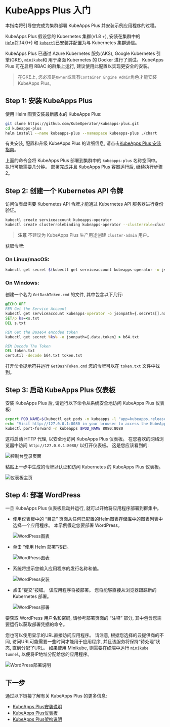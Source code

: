 # KubeApps Plus 入门

本指南将引导您完成为集群部署 KubeApps Plus 并安装示例应用程序的过程。

KubeApps Plus 假设您的 Kubernetes 集群(v1.8 +), 安装在集群中的 [`Helm`](https://helm.sh/)(2.14.0+) 和 [`kubectl`](https://kubernetes.io/docs/tasks/tools/install-kubectl/)已安装并配置为与 Kubernetes 集群通信。 

KubeApps Plus 已通过 Azure Kubernetes 服务(AKS), Google Kubernetes 引擎(GKE), `minikube`和 用于桌面 Kubernetes 的 Docker 进行了测试。 KubeApps Plus 可在启用 RBAC 的群集上运行, 建议使用此配置以实现更安全的安装。

> 在GKE上, 您必须是`Owner`或具有`Container Engine Admin`角色才能安装 KubeApps Plus。

## Step 1: 安装 KubeApps Plus

使用 Helm 图表安装最新版本的 KubeApps Plus: 

```bash
git clone https://github.com/KubeOperator/kubeapps-plus.git
cd kubeapps-plus
helm install --name kubeapps-plus --namespace kubeapps-plus ./chart
```

有关安装, 配置和升级 KubeApps Plus 的详细信息, 请点击[KubeApps Plus 安装指南](chart/README.md)。

上面的命令会将 KubeApps Plus 部署到集群中的 `kubeapps-plus` 名称空间中。 执行可能需要几分钟。 部署完成并且 KubeApps Plus 容器运行后, 继续执行步骤2。

## Step 2: 创建一个 Kubernetes API 令牌

访问仪表盘需要 Kubernetes API 令牌才能通过 Kubernetes API 服务器进行身份验证。

```bash
kubectl create serviceaccount kubeapps-operator
kubectl create clusterrolebinding kubeapps-operator --clusterrole=cluster-admin --serviceaccount=default:kubeapps-operator
```

> **注意** 不建议为 KubeApps Plus 生产用途创建 `cluster-admin` 用户。

获取令牌:

### On Linux/macOS:

```bash
kubectl get secret $(kubectl get serviceaccount kubeapps-operator -o jsonpath='{range .secrets[*]}{.name}{"\n"}{end}' | grep kubeapps-operator-token) -o jsonpath='{.data.token}' -o go-template='{{.data.token | base64decode}}' && echo
```

### On Windows:

创建一个名为 `GetDashToken.cmd` 的文件, 其中包含以下几行: 

```bat
@ECHO OFF
REM Get the Service Account
kubectl get serviceaccount kubeapps-operator -o jsonpath={.secrets[].name} > s.txt
SET/p ks=<s.txt
DEL s.txt

REM Get the Base64 encoded token
kubectl get secret %ks% -o jsonpath={.data.token} > b64.txt

REM Decode The Token
DEL token.txt
certutil -decode b64.txt token.txt
```

打开命令提示符并运行 `GetDashToken.cmd` 您的令牌可以在 `token.txt` 文件中找到。

## Step 3: 启动 KubeApps Plus 仪表板

安装 KubeApps Plus 后, 请运行以下命令从系统安全地访问 KubeApps Plus 仪表板: 

```bash
export POD_NAME=$(kubectl get pods -n kubeapps -l "app=kubeapps,release=kubeapps" -o jsonpath="{.items[0].metadata.name}")
echo "Visit http://127.0.0.1:8080 in your browser to access the KubeApps Plus Dashboard"
kubectl port-forward -n kubeapps $POD_NAME 8080:8080
```

这将启动 HTTP 代理, 以安全地访问 KubeApps Plus 仪表板。 在您喜欢的网络浏览器中访问 `http://127.0.0.1:8080/` 以打开仪表板。 这是您应该看到的: 

![控制台登录页面](../img/dashboard-login.png)

粘贴上一步中生成的令牌以认证和访问 Kubernetes 的 KubeApps Plus 仪表板。

![仪表板主页](../img/dashboard-home.png)

## Step 4: 部署 WordPress

一旦 KubeApps Plus 仪表板启动并运行, 就可以开始将应用程序部署到群集中。

- 使用仪表板中的 “目录” 页面从任何已配置的Helm图表存储库中的图表列表中选择一个应用程序。 本示例假定您要部署 WordPress。

  ![WordPress图表](../img/wordpress-search.png)

- 单击 “使用 Helm 部署”按钮。

  ![WordPress图表](../img/wordpress-chart.png)

- 系统将提示您输入应用程序的发行名称和值。

  ![WordPress安装](../img/wordpress-installation.png)

- 点击“提交”按钮。 该应用程序将被部署。 您将能够直接从浏览器跟踪新的 Kubernetes 部署。

  ![WordPress部署](../img/wordpress-deployment.png)

要获取 WordPress 用户名和密码, 请参考部署页面的 “注释” 部分, 其中包含您需要运行以获取部署凭据的命令。

您也可以使用显示的URL直接访问应用程序。 
请注意, 根据您选择的云提供商的不同, 访问URL可能需要一些时间才能用于应用程序, 并且该服务将保持“待处理”状态, 直到分配了URL。 
如果使用 Minikube, 则需要在终端中运行 `minikube tunnel`, 以便将IP地址分配给您的应用程序。

![WordPress部署说明](../img/wordpress-notes.png)

## 下一步

通过以下链接了解有关 KubeApps Plus 的更多信息: 

- [KubeApps Plus安装说明](chart/README.md)
- [KubeApps Plus仪表板](dashboard/README.md)
- [KubeApps Plus架构说明](docs/architecture/overview.md)
